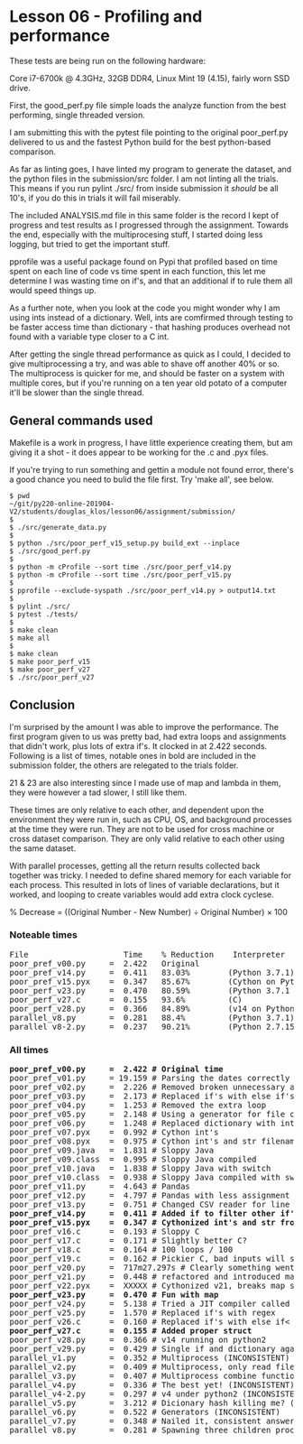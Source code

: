 # Lesson 06 - Profiling and performance

These tests are being run on the following hardware:

Core i7-6700k @ 4.3GHz, 32GB DDR4, Linux Mint 19 (4.15), fairly worn SSD drive.

First, the good\_perf.py file simple loads the analyze function from the best
performing, single threaded version.

I am submitting this with the pytest file pointing to the original poor_perf.py
delivered to us and the fastest Python build for the best python-based
comparison.

As far as linting goes, I have linted my program to generate the dataset, and
the python files in the submission/src folder.  I am not linting all the trials.
This means if you run pylint ./src/ from inside submission it _should_ be all
10's, if you do this in trials it will fail miserably.

The included <span>ANALYSIS.md</span> file in this same folder is the record
I kept of progress and test results as I progressed through the assignment.
Towards the end, especially with the multiprocesing stuff, I started doing
less logging, but tried to get the important stuff.

pprofile was a useful package found on Pypi that profiled based on time spent
on each line of code vs time spent in each function, this let me determine I
was wasting time on if's, and that an additional if to rule them all would
speed things up.

As a further note, when you look at the code you might wonder why I am using
ints instead of a dictionary.  Well, ints are comfirmed through testing to be
faster access time than dictionary - that hashing produces overhead not found
with a variable type closer to a C int.

After getting the single thread performance as quick as I could, I decided to
give multiprocessing a try, and was able to shave off another 40% or so.
The multiprocess is quicker for me, and should be faster on a system with multiple
cores, but if you're running on a ten year old potato of a computer it'll be
slower than the single thread.

## General commands used

Makefile is a work in progress, I have little experience creating them, but am
giving it a shot - it does appear to be working for the .c and .pyx files.

If you're trying to run something and gettin a module not found error, there's
a good chance you need to bulid the file first.  Try 'make all', see below.


```
$ pwd
~/git/py220-online-201904-V2/students/douglas_klos/lesson06/assignment/submission/
$
$ ./src/generate_data.py
$
$ python ./src/poor_perf_v15_setup.py build_ext --inplace
$ ./src/good_perf.py
$
$ python -m cProfile --sort time ./src/poor_perf_v14.py
$ python -m cProfile --sort time ./src/poor_perf_v15.py
$
$ pprofile --exclude-syspath ./src/poor_perf_v14.py > output14.txt
$
$ pylint ./src/
$ pytest ./tests/
$
$ make clean
$ make all
$
$ make clean
$ make poor_perf_v15
$ make poor_perf_v27
$ ./src/poor_perf_v27
```

## Conclusion

I'm surprised by the amount I was able to improve the performance.
The first program given to us was pretty bad, had extra loops
and assignments that didn't work, plus lots of extra if's.  It
clocked in at 2.422 seconds.  Following is a list of times, notable ones
in bold are included in the submission folder, the others are relegated to
the trials folder.

21 & 23 are also interesting since I made use of map and lambda in them, they
were however a tad slower, I still like them.

These times are only relative to each other, and dependent upon the
environment they were run in, such as CPU, OS, and background processes
at the time they were run.  They are not to be used for cross machine or cross
dataset comparison.  They are only valid relative to each other using the same
dataset.

With parallel processes, getting all the return results collected back together
was tricky.  I needed to define shared memory for each variable for each process.
This resulted in lots of lines of variable declarations, but it worked, and looping
to create variables would add extra clock cyclese.

% Decrease = ((Original Number - New Number) ÷ Original Number) × 100

### Noteable times
<pre>
File                    Time    % Reduction    Interpreter
poor_pref_v00.py     =  2.422   Original
poor_pref_v14.py     =  0.411   83.03%        (Python 3.7.1)
poor_pref_v15.pyx    =  0.347   85.67%        (Cython on Python 3)
poor_perf_v23.py     =  0.470   80.59%        (Python 3.7.1 using map)
poor_perf_v27.c      =  0.155   93.6%         (C)
poor_perf_v28.py     =  0.366   84.89%        (v14 on Python 2.7.15)
parallel_v8.py       =  0.281   88.4%         (Python 3.7.1)
parallel_v8-2.py     =  0.237   90.21%        (Python 2.7.15)
</pre>

### All times
<pre>
<b>poor_pref_v00.py     =  2.422 # Original time</b>
poor_pref_v01.py     = 19.159 # Parsing the dates correctly for comparison
poor_pref_v02.py     =  2.226 # Removed broken unnecessary append
poor_pref_v03.py     =  2.173 # Replaced if's with else if's
poor_pref_v04.py     =  1.253 # Removed the extra loop
poor_pref_v05.py     =  2.148 # Using a generator for file content
poor_pref_v06.py     =  1.248 # Replaced dictionary with int's
poor_pref_v07.pyx    =  0.992 # Cython int's
poor_pref_v08.pyx    =  0.975 # Cython int's and str filename
poor_pref_v09.java   =  1.831 # Sloppy Java
poor_pref_v09.class  =  0.995 # Sloppy Java compiled
poor_pref_v10.java   =  1.838 # Sloppy Java with switch
poor_pref_v10.class  =  0.938 # Sloppy Java compiled with switch
poor_pref_v11.py     =  4.643 # Pandas
poor_pref_v12.py     =  4.797 # Pandas with less assignment
poor_pref_v13.py     =  0.751 # Changed CSV reader for line in file split(',')
<b>poor_pref_v14.py     =  0.411 # Added if to filter other if's</b>
<b>poor_pref_v15.pyx    =  0.347 # Cythonized int's and str from #14</b>
poor_pref_v16.c      =  0.193 # Sloppy C
poor_perf_v17.c      =  0.171 # Slightly better C?
poor_perf_v18.c      =  0.164 # 100 loops / 100
poor_perf_v19.c      =  0.162 # Pickier C, bad inputs will seg fauilt.
poor_perf_v20.py     =  717m27.297s # Clearly something went wrong... Yeah I let it run...
poor_perf_v21.py     =  0.448 # refactored and introduced map.
poor_perf_v22.pyx    =  XXXXX # Cythonized v21, breaks map somehow.
<b>poor_perf_v23.py     =  0.470 # Fun with map</b>
poor_perf_v24.py     =  5.138 # Tried a JIT compiler called numba.
poor_perf_v25.py     =  1.570 # Replaced if's with regex
poor_perf_v26.c      =  0.160 # Replaced if's with else if<
<b>poor_perf_v27.c      =  0.155 # Added proper struct</b>
poor_perf_v28.py     =  0.366 # v14 running on python2
poor_perf_v29.py     =  0.429 # Single if and dictionary again. Slower.
parallel_v1.py       =  0.352 # Multiprocess (INCONSISTENT)
parallel_v2.py       =  0.409 # Multiprocess, only read file once. (INCONSISTENT)
parallel_v3.py       =  0.407 # Multiprocess combine function, slicing. (INCONSISTENT)
parallel_v4.py       =  0.336 # The best yet! (INCONSISTENT)
parallel_v4-2.py     =  0.297 # v4 under python2 (INCONSISTENT)
parallel_v5.py       =  3.212 # Dicionary hash killing me? (INCONSISTENT)
parallel_v6.py       =  0.522 # Generators (INCONSISTENT)
parallel_v7.py       =  0.348 # Nailed it, consistent answers, great time.
parallel_v8.py       =  0.281 # Spawning three children process.
</pre>

